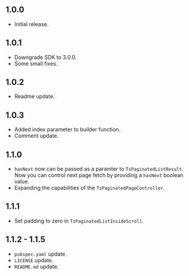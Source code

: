 ## 1.0.0
- Initial release.

## 1.0.1
- Downgrade SDK to 3.0.0.
- Some small fixes.

## 1.0.2
- Readme update.

## 1.0.3
- Added index parameter to builder function.
- Comment update.

## 1.1.0
- `hasNext` now can be passed as a paramter to `TsPaginatedListResult`. Now you can control next page fetch by providing
a `hasNext` boolean value.
- Expanding the capabilities of the `TsPaginatedPageController`.

## 1.1.1
- Set padding to zero in `TsPaginatedListInsideScroll`.

## 1.1.2 - 1.1.5
- `pubspec.yaml` update.
- `LICENSE` update.
- `README.md` update.